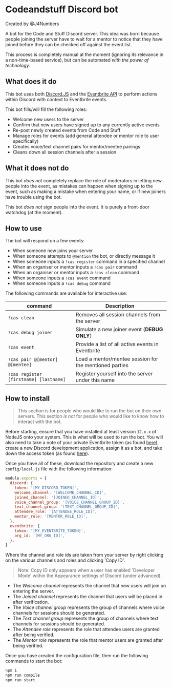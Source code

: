 # Codeandstuff Discord bot

Created by @J4Numbers

A bot for the Code and Stuff Discord server. This idea was born because people
joining the server have to wait for a mentor to notice that they have joined
before they can be checked off against the event list.

This process is completely manual at the moment (ignoring its relevance in a
non-time-based service), but can be automated _with the power of technology_.

## What does it do

This bot uses both [Discord.JS][1] and the [Eventbrite API][2] to perform
actions within Discord with context to Eventbrite events.

This bot fills/will fill the following roles:
- Welcome new users to the server
- Confirm that new users have signed up to any currently active events
- Re-post newly created events from Code and Stuff
- Manage roles for events (add general attendee or mentor role to user specifically)
- Creates voice/text channel pairs for mentor/mentee pairings
- Cleans down all session channels after a session

[1]: https://discord.js.org/#/
[2]: https://www.eventbrite.com/platform/api#

## What it does not do

This bot _does not_ completely replace the role of moderators in letting new
people into the event, as mistakes can happen when signing up to the event,
such as making a mistake when entering your name, or if new joiners have
trouble using the bot.

This bot _does not_ sign people into the event. It is purely a front-door
watchdog (at the moment).

## How to use

The bot will respond on a few events:

* When someone new joins your server
* When someone attempts to `@mention` the bot, or directly message it
* When someone inputs a `!cas register` command in a specified channel
* When an organiser or mentor inputs a `!cas pair` command
* When an organiser or mentor inputs a `!cas clean` command
* When someone inputs a `!cas event` command
* When someone inputs a `!cas debug` command

The following commands are available for interactive use:

| command | Description |
| ------- | ----------- |
| `!cas clean` | Removes all session channels from the server |
| `!cas debug joiner ` | Simulate a new joiner event (**DEBUG ONLY**) |
| `!cas event` | Provide a list of all active events in Eventbrite |
| `!cas pair @[mentor] @[mentee]` | Load a mentor/mentee session for the mentioned parties |
| `!cas register [firstname] [lastname]` | Register yourself into the server under this name |

## How to install

> This section is for people who would like to run the bot on their own
> servers. This section _is not_ for people who would like to know how to
> interact with the bot.

Before starting, ensure that you have installed at least version `12.x.x` of
NodeJS onto your system. This is what will be used to run the bot. You will also
need to take a note of your private Eventbrite token (as found [here][3]),
create a new Discord development application, assign it as a bot, and take down 
the access token (as found [here][4]).

[3]: https://www.eventbrite.co.uk/platform/api-keys?internal_ref=login 'Eventbrite API'
[4]: https://discord.com/developers/applications 'Discord applications'

Once you have all of these, download the repository and create a new
`config/local.js` file with the following information:

```js
module.exports = {
  discord: {
    token: '[MY_DISCORD_TOKEN]',
    welcome_channel: '[WELCOME_CHANNEL_ID]',
    joined_channel: '[JOINED_CHANNEL_ID]',
    voice_channel_group: '[VOICE_CHANNEL_GROUP_ID]',
    text_channel_group: '[TEXT_CHANNEL_GROUP_ID]',
    attendee_role: '[ATTENDEE_ROLE_ID]',
    mentor_role: '[MENTOR_ROLE_ID]',
  },
  eventbrite: {
    token: '[MY_EVENTBRITE_TOKEN]',
    org_id: '[MY_ORG_ID]',
  },
}
```

Where the channel and role ids are taken from your server by right clicking on the various channels
and roles and clicking 'Copy ID'.

> Note: Copy ID only appears when a user has enabled 'Developer Mode' within the Appearance settings
> of Discord (under advanced).

* The _Welcome channel_ represents the channel that new users will join on entering the server.
* The _Joined channel_ represents the channel that users will be placed in after verification.
* The _Voice channel group_ represents the group of channels where voice channels for sessions should be generated.
* The _Text channel group_ represents the group of channels where text channels for sessions should be generated.
* The _Attendee role_ represents the role that attendee users are granted after being verified.
* The _Mentor role_ represents the role that mentor users are granted after being verified.

Once you have created the configuration file, then run the following commands
to start the bot:

```bash
npm i
npm run compile
npm run start
```
